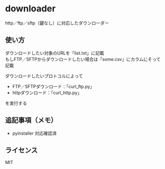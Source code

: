 # downloader
http／ftp／sftp（鍵なし）に対応したダウンローダー
## 使い方
ダウンロードしたい対象のURLを「list.txt」に記載<br>
もしFTP／SFTPからダウンロードしたい場合は「some.csv」にカラムにそって記載

ダウンロードしたいプロトコルによって<br>
- FTP／SFTPダウンロード：「curl_ftp.py」
- httpダウンロード：「curl_http.py」

を実行する
## 追記事項（メモ）
- pyinstaller 対応確認済
## ライセンス
MIT
